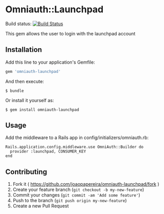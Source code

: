 # Omniauth::Launchpad
Build status: [![Build Status](https://travis-ci.org/joaopapereira/omniauth-launchpad.png?branch=master)](https://travis-ci.org/joaopapereira/omniauth-launchpad)

This gem allows the user to login with the launchpad account

## Installation

Add this line to your application's Gemfile:

```ruby
gem 'omniauth-launchpad'
```

And then execute:

    $ bundle

Or install it yourself as:

    $ gem install omniauth-launchpad

## Usage

Add the middleware to a Rails app in config/initializers/omniauth.rb:
```
Rails.application.config.middleware.use OmniAuth::Builder do
  provider :launchpad, CONSUMER_KEY
end
```

## Contributing

1. Fork it ( https://github.com/joaopapereira/omniauth-launchpad/fork )
2. Create your feature branch (`git checkout -b my-new-feature`)
3. Commit your changes (`git commit -am 'Add some feature'`)
4. Push to the branch (`git push origin my-new-feature`)
5. Create a new Pull Request
